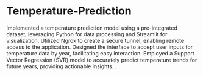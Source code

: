 # Temperature-Prediction

Implemented a temperature prediction model using a pre-integrated dataset, leveraging Python for data processing and Streamlit for visualization.
Utilized Ngrok to create a secure tunnel, enabling remote access to the application.
Designed the interface to accept user inputs for temperature data by year, facilitating easy interaction.
Employed a Support Vector Regression (SVR) model to accurately predict temperature trends for future years, providing actionable insights.
.
